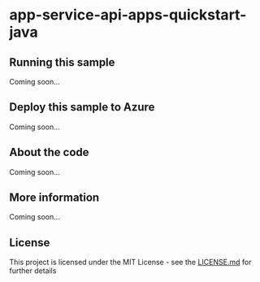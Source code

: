 # app-service-api-apps-quickstart-java

## Running this sample
Coming soon...
## Deploy this sample to Azure
Coming soon...
## About the code
Coming soon...
## More information
Coming soon...
## License
This project is licensed under the MIT License - see the [LICENSE.md](https://github.com/Azure-Samples/app-service-api-apps-quickstart-java/blob/master/LICENSE) for further details
